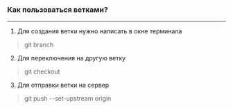 ### Как пользоваться ветками?
---
 1. Для создания ветки нужно написать в окне терминала 
 > git branch <name>
 2. Для переключения на другую ветку
 > git checkout <name>
 3. Для отправки ветки на сервер
 > git push --set-upstream origin <name>
